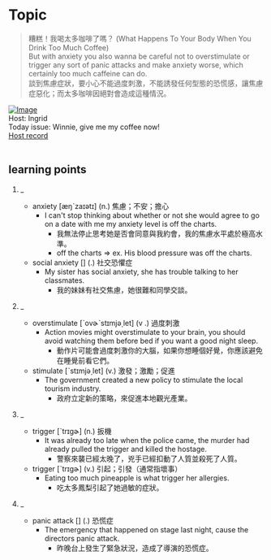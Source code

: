 # Topic

> 糟糕！我喝太多咖啡了嗎？ (What Happens To Your Body When You Drink Too Much Coffee) <br>
> But with anxiety you also wanna be careful not to overstimulate or trigger any sort of panic attacks and make anxiety worse, which certainly too much caffeine can do. <br>
> 談到焦慮症狀，要小心不能過度刺激，不能誘發任何型態的恐慌感，讓焦慮症惡化；而太多咖啡因絕對會造成這種情況。 <br>

[![Image](https://cdn.voicetube.com/assets/thumbnails/1_6_6TAuoGc.jpg)](https://www.youtube.com/embed/1_6_6TAuoGc?rel=0&showinfo=0&cc_load_policy=0&controls=1&autoplay=1&iv_load_policy=3&playsinline=1&wmode=transparent&start=84&end=98&enablejsapi=1&origin=https://tw.voicetube.com&widgetid=1)<br>
Host: Ingrid
<br>Today issue: Winnie, give me my coffee now!
<br>
[Host record](https://cdn.voicetube.com/tmp/everyday_records/ingrid.wang_vt_50297/2864.mp3)
<br><br>
## learning points
1. _
	* anxiety [æŋˋzaɪətɪ] (n.) 焦慮；不安；擔心
		- I can't stop thinking about whether or not she would agree to go on a date with me my anxiety level is off the charts.
			+ 我無法停止思考她是否會同意與我約會，我的焦慮水平處於極高水準。
			+ off the charts => ex. His blood pressure was off the charts.
	* social anxiety [] (.) 社交恐懼症
		- My sister has social anxiety, she has trouble talking to her classmates.
			+ 我的妹妹有社交焦慮，她很難和同學交談。

2. _
	* overstimulate [ˋovɚˋstɪmjə͵let] (v .) 過度刺激
		- Action movies might overstimulate to your brain, you should avoid watching them before bed if you want a good night sleep.
			+ 動作片可能會過度刺激你的大腦，如果你想睡個好覺，你應該避免在睡覺前看它們。
	* stimulate [ˋstɪmjə͵let] (v.) 激發；激勵；促進
		- The government created a new policy to stimulate the local tourism industry.
			+ 政府立定新的策略，來促進本地觀光產業。

3. _
	* trigger [ˋtrɪgɚ] (n.) 扳機
		- It was already too late when the police came, the murder had already pulled the trigger and killed the hostage.
			+ 警察來襲已經太晚了，兇手已經扣動了人質並殺死了人質。
	* trigger [ˋtrɪgɚ] (v.) 引起；引發（通常指壞事）
		- Eating too much pineapple is what trigger her allergies.
			+ 吃太多鳳梨引起了她過敏的症狀。

4. _
	* panic attack [] (.) 恐慌症
		- The emergency that happened on stage last night, cause the directors panic attack.
			+ 昨晚台上發生了緊急狀況，造成了導演的恐慌症。
